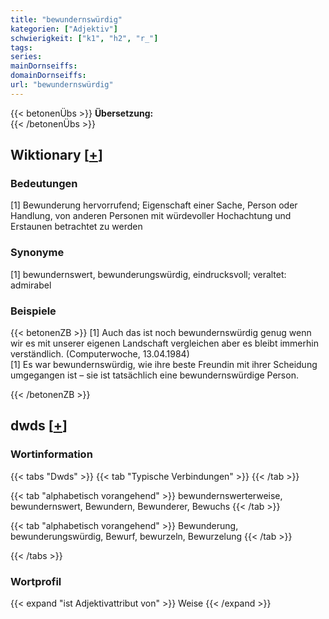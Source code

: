 ```yaml
---
title: "bewundernswürdig"
kategorien: ["Adjektiv"]
schwierigkeit: ["k1", "h2", "r_"]
tags:
series:
mainDornseiffs:
domainDornseiffs:
url: "bewundernswürdig"
---
```


{{< betonenÜbs >}}
**Übersetzung:**  
{{< /betonenÜbs >}}

## Wiktionary [[+](https://de.wiktionary.org/wiki/bewundernswürdig)]

### Bedeutungen
[1] Bewunderung hervorrufend; Eigenschaft einer Sache, Person oder Handlung, von anderen Personen mit würdevoller Hochachtung und Erstaunen betrachtet zu werden  

### Synonyme
[1] bewundernswert, bewunderungswürdig, eindrucksvoll; veraltet: admirabel  

### Beispiele
{{< betonenZB >}}
[1] Auch das ist noch bewundernswürdig genug wenn wir es mit unserer eigenen Landschaft vergleichen aber es bleibt immerhin verständlich. (Computerwoche, 13.04.1984)  
[1] Es war bewundernswürdig, wie ihre beste Freundin mit ihrer Scheidung umgegangen ist – sie ist tatsächlich eine bewundernswürdige Person.  

{{< /betonenZB >}}


## dwds [[+](https://www.dwds.de/wb/bewundernswürdig)]

### Wortinformation
{{< tabs "Dwds" >}}
{{< tab "Typische Verbindungen" >}}
{{< /tab >}}

{{< tab "alphabetisch vorangehend" >}}
bewundernswerterweise, bewundernswert, Bewundern, Bewunderer, Bewuchs
{{< /tab >}}

{{< tab "alphabetisch vorangehend" >}}
Bewunderung, bewunderungswürdig, Bewurf, bewurzeln, Bewurzelung
{{< /tab >}}

{{< /tabs >}}

### Wortprofil
{{< expand "ist Adjektivattribut von" >}} Weise {{< /expand >}}

